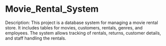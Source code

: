 # Movie_Rental_System
 
Description:
This project is a database system for managing a movie rental store. It includes tables for movies, customers, rentals, genres, and employees. The system allows tracking of rentals, returns, customer details, and staff handling the rentals.
